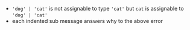- `'dog' | 'cat'` is not assignable to type `'cat'` but `cat` is assignable to `'dog' | 'cat'`
- each indented sub message answers why to the above error
